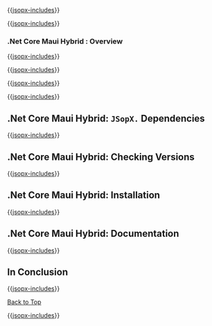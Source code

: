 ﻿{{[jsopx-includes](./DocsX/AllGlobal/Master/Includes/Content/Template/Technologies/NetCoreMauiHybrid/Header.md)}}

<!-- START JSOPX NOVA DOCX HEADER
group: 'Technologies'
subGroup: '.Net Core Maui Hybrid'
isDraft: true
isProductionReady: true
toc: true
END JSOPX NOVA DOCX HEADER -->

{{[jsopx-includes](./DocsX/AllGlobal/Master/Includes/Content/Common/Draft-Notice.md)}}

### .Net Core Maui Hybrid : Overview

{{[jsopx-includes](./DocsX/AllGlobal/Master/Includes/Content/Template/Technologies/NetCoreMauiHybrid/Overview.md)}}

{{[jsopx-includes](./DocsX/AllGlobal/Master/Includes/Content/Common/Current-Phase.md)}}

{{[jsopx-includes](./DocsX/AllGlobal/Master/Includes/Content/Template/Technologies/NetCoreMauiHybrid/BodyContent.md)}}

{{[jsopx-includes](./DocsX/AllGlobal/Master/Includes/Content/Common/Alerts-Current.md)}}


## .Net Core Maui Hybrid: `JSopX.` Dependencies

{{[jsopx-includes](./DocsX/AllGlobal/Master/Includes/Content/Template/Technologies/NetCoreMauiHybrid/JsopxDependencies.md)}}


## .Net Core Maui Hybrid: Checking Versions

{{[jsopx-includes](./DocsX/AllGlobal/Master/Includes/Content/Template/Technologies/NetCoreMauiHybrid/CheckingVersions.md)}}


## .Net Core Maui Hybrid: Installation

{{[jsopx-includes](./DocsX/AllGlobal/Master/Includes/Content/Template/Technologies/NetCoreMauiHybrid/Installation.md)}}

## .Net Core Maui Hybrid: Documentation

{{[jsopx-includes](./DocsX/AllGlobal/Master/Includes/Content/Template/Technologies/NetCoreMauiHybrid/Documentation.md)}}

## In Conclusion

{{[jsopx-includes](./DocsX/AllGlobal/Master/Includes/Content/Template/Technologies/NetCoreMauiHybrid/InConclusion.md)}}

[Back to Top](#table-of-contents)

{{[jsopx-includes](./DocsX/AllGlobal/Master/Includes/Layout/Footer.md)}}